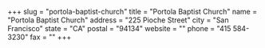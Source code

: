 +++
slug = "portola-baptist-church"
title = "Portola Baptist Church"
name = "Portola Baptist Church"
address = "225 Pioche Street"
city = "San Francisco"
state = "CA"
postal = "94134"
website = ""
phone = "415 584-3230"
fax = ""
+++

